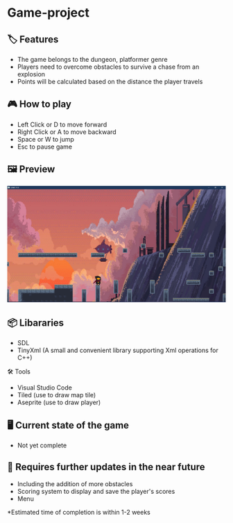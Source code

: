# Game-project

## 🏷️ Features
* The game belongs to the dungeon, platformer genre
* Players need to overcome obstacles to survive a chase from an explosion
* Points will be calculated based on the distance the player travels

## 🎮 How to play
* Left Click or D to move forward
* Right Click or A to move backward
* Space or W to jump
* Esc to pause game

## 🖼️ Preview

<img src="texture/demo.png">

## 📦 Libararies 
- SDL
- TinyXml (A small and convenient library supporting Xml operations for C++)
   
🛠️ Tools
- Visual Studio Code
- Tiled (use to draw map tile)
- Aseprite (use to draw player)

## 🖥️ Current state of the game 
- Not yet complete
    
## 📝 Requires further updates in the near future
- Including the addition of more obstacles
- Scoring system to display and save the player's scores
- Menu

*Estimated time of completion is within 1-2 weeks
